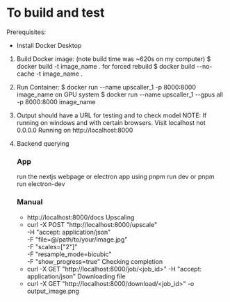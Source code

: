 # To build and test

Prerequisites:
- Install Docker Desktop

1. Build Docker image: (note build time was ~620s on my computer)
    $ docker build -t image_name .
    for forced rebuild $ docker build --no-cache -t image_name .
    
2. Run Container: 
    $ docker run --name upscaller_1 -p 8000:8000 image_name
    on GPU system $ docker run --name upscaller_1 --gpus all -p 8000:8000 image_name
3. Output should have a URL for testing and to check model
    NOTE: If running on windows and with certain browsers. Visit localhost not 0.0.0.0
    Running on http://localhost:8000
4. Backend querying
    ### App
    run the nextjs webpage or electron app using pnpm run dev or pnpm run electron-dev

    ### Manual
    - http://localhost:8000/docs
    Upscaling
    - curl -X POST "http://localhost:8000/upscale" \
        -H "accept: application/json" \
        -F "file=@/path/to/your/image.jpg" \
        -F "scales=[\"2\"]" \
        -F "resample_mode=bicubic" \
        -F "show_progress=true"
    Checking completion
    - curl -X GET "http://localhost:8000/job/<job_id>" -H "accept: application/json"
    Downloading file
    - curl -X GET "http://localhost:8000/download/<job_id>" -o output_image.png

    